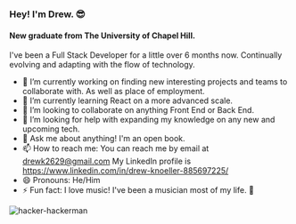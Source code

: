 ### Hey! I'm Drew. 😎
#### New graduate from The University of Chapel Hill.

I've been a Full Stack Developer for a little over 6 months now.
Continually evolving and adapting with the flow of technology.

- 🔭 I’m currently working on finding new interesting projects
  and teams to collaborate with. As well as place of employment.
- 🌱 I’m currently learning React on a more advanced scale.
- 👯 I’m looking to collaborate on anything Front End or Back End.
- 🤔 I’m looking for help with expanding my knowledge on any new and upcoming tech.
- 💬 Ask me about anything! I'm an open book.
- 📫 How to reach me: You can reach me by email at drewk2629@gmail.com
  My LinkedIn profile is https://www.linkedin.com/in/drew-knoeller-885697225/
- 😄 Pronouns: He/Him
- ⚡ Fun fact: I love music! I've been a musician most of my life. 🤘

![hacker-hackerman](https://user-images.githubusercontent.com/94206317/175794261-1e934c2a-84f0-4836-a03a-f92d306d13f7.gif)
